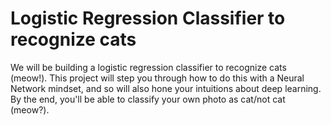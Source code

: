 # Logistic Regression Classifier to recognize cats

We will be building a logistic regression classifier to recognize cats (meow!).
This project will step you through how to do this with a Neural Network mindset,
and so will also hone your intuitions about deep learning. By the end, you'll be able to classify your own photo as cat/not cat (meow?).

